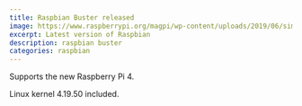 ```yaml
---
title: Raspbian Buster released
image: https://www.raspberrypi.org/magpi/wp-content/uploads/2019/06/simon-long-buster.png
excerpt: Latest version of Raspbian
description: raspbian buster
categories: raspbian
---
```


Supports the new Raspberry Pi 4. 

Linux kernel 4.19.50 included.
